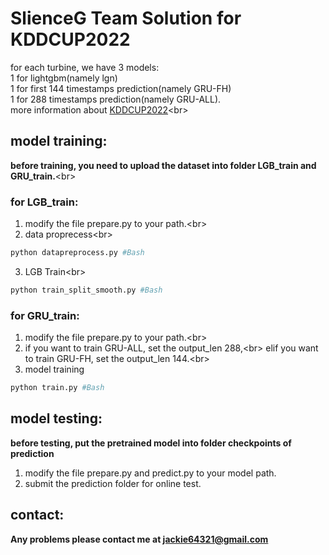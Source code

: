 # SlienceG Team Solution for KDDCUP2022
for each turbine, we have 3 models:<br>
1 for lightgbm(namely lgn)<br>
1 for first 144 timestamps prediction(namely GRU-FH)<br>
1 for 288 timestamps prediction(namely GRU-ALL).<br>
more information about [KDDCUP2022](https://aistudio.baidu.com/aistudio/competition/detail/152/0/introduction)\<br>
## model training:
**before training, you need to upload the dataset into folder LGB_train and GRU_train.**\<br>
### for LGB_train:  
 1. modify the file prepare.py to your path.\<br>
 2. data proprecess\<br>
 ```Bash
 python datapreprocess.py #Bash
 ```
 3. LGB Train\<br>
 ```Bash
 python train_split_smooth.py #Bash
 ```
### for GRU_train:
1. modify the file prepare.py to your path.\<br>
2. if you want to train GRU-ALL, set the output_len 288,\<br>
   elif you want to train GRU-FH, set the output_len 144.\<br>
3. model training
```Bash
python train.py #Bash
```
## model testing:
**before testing, put the pretrained model into folder checkpoints of prediction**  
1. modify the file prepare.py and predict.py to your model path.  
2. submit the prediction folder for online test.  
## contact:
**Any problems please contact me at jackie64321@gmail.com**
